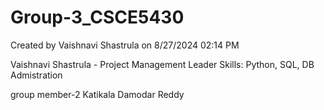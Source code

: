 # Group-3_CSCE5430
Created by Vaishnavi Shastrula on 8/27/2024 02:14 PM

Vaishnavi Shastrula - Project Management Leader
Skills: Python, SQL, DB Admistration

group member-2
Katikala Damodar Reddy
